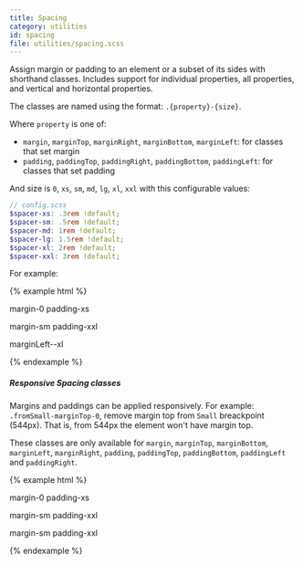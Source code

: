 ```yaml
---
title: Spacing
category: utilities
id: spacing
file: utilities/spacing.scss
---
```


Assign margin or padding to an element or a subset of its sides with shorthand classes. Includes support for individual properties, all properties, and vertical and horizontal properties.

The classes are named using the format: `.{property}-{size}`.

Where `property` is one of:

  - `margin`, `marginTop`, `marginRight`, `marginBottom`, `marginLeft`: for classes that set margin
  - `padding`, `paddingTop`, `paddingRight`, `paddingBottom`, `paddingLeft`: for classes that set padding

And size is `0`, `xs`, `sm`, `md`, `lg`, `xl`, `xxl` with this configurable values:

```scss
// config.scss
$spacer-xs: .3rem !default;
$spacer-sm: .5rem !default;
$spacer-md: 1rem !default;
$spacer-lg: 1.5rem !default;
$spacer-xl: 2rem !default;
$spacer-xxl: 3rem !default;
```

For example:

{% example html %}
<p class="margin-0 padding-xs">margin-0 padding-xs</p>
<p class="margin-sm padding-xxl">margin-sm padding-xxl</p>
<p class="marginLeft-xl">marginLeft--xl</p>
{% endexample %}


##### Responsive Spacing classes

Margins and paddings can be applied responsively. For example:
`.fromSmall-marginTop-0`, remove margin top from `Small` breackpoint (544px). That is, from 544px the element won't have margin top.

These classes are only available for `margin`, `marginTop`, `marginBottom`, `marginLeft`, `marginRight`, `padding`, `paddingTop`, `paddingBottom`, `paddingLeft` and `paddingRight`.

{% example html %}
<p class="marginTop-xxl padding-xxl fromMedium-marginTop-0">margin-0 padding-xs</p>
<p class="margin-sm padding-xxl fromLarge-padding-0">margin-sm padding-xxl</p>
<p class="margin-sm padding-xxl fromLarge-marginRight-xxl">margin-sm padding-xxl</p>
{% endexample %}
